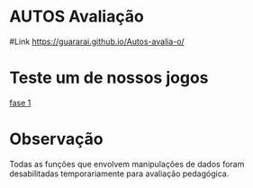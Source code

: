 # AUTOS Avaliação

#Link
https://guararai.github.io/Autos-avalia-o/

# Teste um de nossos jogos
<a href="https://guararai.github.io/Jogo-Labirinto/MouseGame1"> fase 1 </a> 

# Observação
Todas as funções que envolvem manipulações de dados foram desabilitadas temporariamente para avaliação pedagógica.

